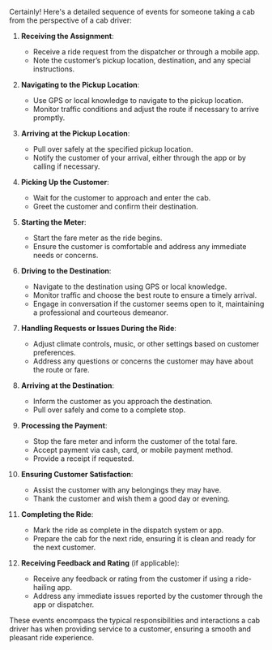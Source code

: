 Certainly! Here's a detailed sequence of events for someone taking a cab from the perspective of a cab driver:

1. **Receiving the Assignment**:
   - Receive a ride request from the dispatcher or through a mobile app.
   - Note the customer’s pickup location, destination, and any special instructions.

2. **Navigating to the Pickup Location**:
   - Use GPS or local knowledge to navigate to the pickup location.
   - Monitor traffic conditions and adjust the route if necessary to arrive promptly.

3. **Arriving at the Pickup Location**:
   - Pull over safely at the specified pickup location.
   - Notify the customer of your arrival, either through the app or by calling if necessary.

4. **Picking Up the Customer**:
   - Wait for the customer to approach and enter the cab.
   - Greet the customer and confirm their destination.

5. **Starting the Meter**:
   - Start the fare meter as the ride begins.
   - Ensure the customer is comfortable and address any immediate needs or concerns.

6. **Driving to the Destination**:
   - Navigate to the destination using GPS or local knowledge.
   - Monitor traffic and choose the best route to ensure a timely arrival.
   - Engage in conversation if the customer seems open to it, maintaining a professional and courteous demeanor.

7. **Handling Requests or Issues During the Ride**:
   - Adjust climate controls, music, or other settings based on customer preferences.
   - Address any questions or concerns the customer may have about the route or fare.

8. **Arriving at the Destination**:
   - Inform the customer as you approach the destination.
   - Pull over safely and come to a complete stop.

9. **Processing the Payment**:
   - Stop the fare meter and inform the customer of the total fare.
   - Accept payment via cash, card, or mobile payment method.
   - Provide a receipt if requested.

10. **Ensuring Customer Satisfaction**:
    - Assist the customer with any belongings they may have.
    - Thank the customer and wish them a good day or evening.

11. **Completing the Ride**:
    - Mark the ride as complete in the dispatch system or app.
    - Prepare the cab for the next ride, ensuring it is clean and ready for the next customer.

12. **Receiving Feedback and Rating** (if applicable):
    - Receive any feedback or rating from the customer if using a ride-hailing app.
    - Address any immediate issues reported by the customer through the app or dispatcher.

These events encompass the typical responsibilities and interactions a cab driver has when providing service to a customer, ensuring a smooth and pleasant ride experience.
